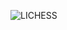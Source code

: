 ![LICHESS](https://img.shields.io/badge/-blitz%3A%202078-black?style=plastic&logo=lichess&label=elib&labelColor=black&color=gray)
